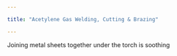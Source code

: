 ```yaml
---

title: "Acetylene Gas Welding, Cutting & Brazing"

--- 
```


Joining metal sheets together under the torch is soothing
